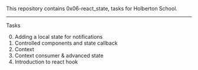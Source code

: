 This repository contains 0x06-react_state, tasks for Holberton School.

<hr />

Tasks

0. Adding a local state for notifications
1. Controlled components and state callback
2. Context
3. Context consumer & advanced state
4. Introduction to react hook
